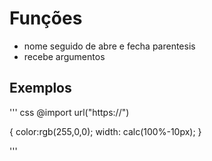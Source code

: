 # Funções

* nome seguido de abre e fecha parentesis
* recebe argumentos

## Exemplos

''' css
@import url("https://")

{
    color:rgb(255,0,0);
    width: calc(100%-10px);
}

'''
